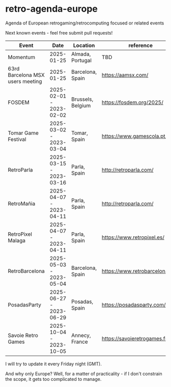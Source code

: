 # retro-agenda-europe
Agenda of European retrogaming/retrocomputing focused or related events

Next known events - feel free submit pull requests!

| Event                                   | Date                    | Location          | reference                       |
|-----------------------------------------|-------------------------|-------------------|---------------------------------|
| Momentum                                | 2025-01-25              | Almada, Portugal  | TBD                             |
| 63rd Barcelona MSX users meeting        | 2025-01-25              | Barcelona, Spain  | https://aamsx.com/              |
| FOSDEM                                  | 2025-02-01 - 2023-02-02 | Brussels, Belgium | https://fosdem.org/2025/        |
| Tomar Game Festival                     | 2025-03-02 - 2023-03-04 | Tomar, Spain      | https://www.gamescola.pt/tgf    |
| RetroParla                              | 2025-03-15 - 2023-03-16 | Parla, Spain      | http://retroparla.com/          |
| RetroMañia                              | 2025-04-07 - 2023-04-11 | Parla, Spain      | http://retroparla.com/          |
| RetroPixel Malaga                       | 2025-04-07 - 2023-04-11 | Parla, Spain      | https://www.retropixel.es/      |
| RetroBarcelona                          | 2025-05-03 - 2023-05-04 | Barcelona, Spain  | https://www.retrobarcelona.org/ |
| PosadasParty                            | 2025-06-27 - 2023-06-29 | Posadas, Spain    | https://posadasparty.com/       |
| Savoie Retro Games                      | 2025-10-04 - 2023-10-05 | Annecy, France    | https://savoieretrogames.fr/    |

I will try to update it every Friday night (GMT).

And why only Europe? Well, for a matter of practicality - if I don't constrain the scope, it gets too complicated to manage.
